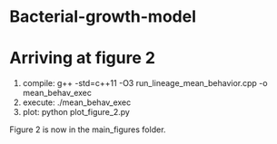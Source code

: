 # Bacterial-growth-model


# Arriving at figure 2
1. compile: g++ -std=c++11 -O3 run_lineage_mean_behavior.cpp -o mean_behav_exec
2. execute: ./mean_behav_exec
3. plot: python plot_figure_2.py

Figure 2 is now in the main_figures folder.
